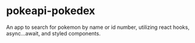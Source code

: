 # pokeapi-pokedex

An app to search for pokemon by name or id number, utilizing react hooks, async...await, and styled components.
